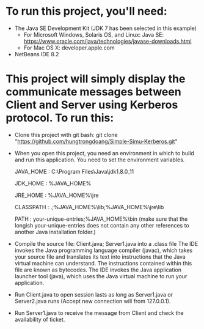 # To run this project, you'll need:
* The Java SE Development Kit (JDK 7 has been selected in this example)
	- For Microsoft Windows, Solaris OS, and Linux: Java SE: https://www.oracle.com/java/technologies/javase-downloads.html
	- For Mac OS X: developer.apple.com
* NetBeans IDE 8.2 

# This project will simply display the communicate messages between Client and Server using Kerberos protocol. To run this:
* Clone this project with git bash: git clone "https://github.com/hungtrongdoang/Simple-Simu-Kerberos.git" 

* When you open this project, you need an environment in which to build and run this application. You need to set the environment variables.

	JAVA_HOME : C:\Program Files\Java\jdk1.8.0_11
	
	JDK_HOME  : %JAVA_HOME%
	
	JRE_HOME  : %JAVA_HOME%\jre
	
	CLASSPATH : .;%JAVA_HOME%\lib;%JAVA_HOME%\jre\lib
	
	PATH      : your-unique-entries;%JAVA_HOME%\bin (make sure that the longish your-unique-entries does not contain any other references to another Java installation folder.)
	

* Compile the source file: Client.java; Server1.java into a .class file
	The IDE invokes the Java programming language compiler (javac), which takes your source file and translates its text into instructions that the Java virtual machine can understand. The instructions contained within this file are known as bytecodes. The IDE invokes the Java application launcher tool (java), which uses the Java virtual machine to run your application.

* Run Client.java to open session lasts as long as Server1.java or Server2.java runs (Accept new connection will from 127.0.0.1).

* Run Server1.java to receive the message from Client and check the availability of ticket.

   
